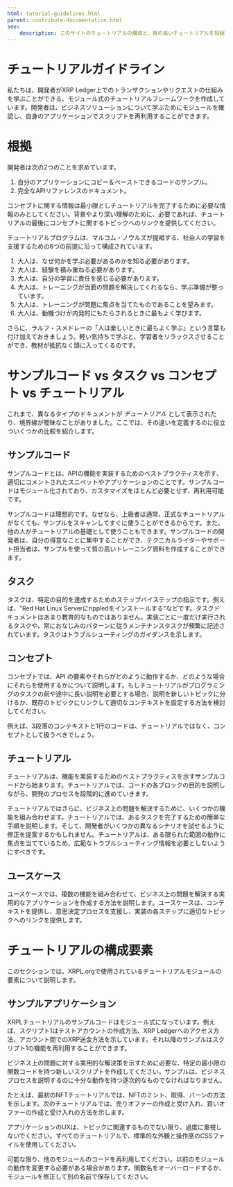 ```yaml
---
html: tutorial-guidelines.html
parent: contribute-documentation.html
seo:
    description: このサイトのチュートリアルの構成と、質の高いチュートリアルを投稿するためのガイドラインを学びましょう。
---
```

# チュートリアルガイドライン

私たちは、開発者がXRP Ledger上でのトランザクションやリクエストの仕組みを学ぶことができる、モジュール式のチュートリアルフレームワークを作成しています。開発者は、ビジネスソリューションについて学ぶためにモジュールを確認し、自身のアプリケーションでスクリプトを再利用することができます。


# 根拠

開発者は次の2つのことを求めています。

1. 自分のアプリケーションにコピー＆ペーストできるコードのサンプル。
2. 完全なAPIリファレンスのドキュメント。

コンセプトに関する情報は最小限としチュートリアルを完了するために必要な情報のみとしてください。背景やより深い理解のために、必要であれば、チュートリアルの最後にコンセプトに関するトピックへのリンクを提供してください。

チュートリアルプログラムは、マルコム・ノウルズが提唱する、社会人の学習を支援するための6つの前提に沿って構成されています。

1. 大人は、なぜ何かを学ぶ必要があるのかを知る必要があります。
2. 大人は、経験を積み重ねる必要があります。
3. 大人は、自分の学習に責任を感じる必要があります。
4. 大人は、トレーニングが当面の問題を解決してくれるなら、学ぶ準備が整っています。
5. 大人は、トレーニングが問題に焦点を当てたものであることを望みます。
6. 大人は、動機づけが内発的にもたらされるときに最もよく学びます。

さらに、ラルフ・スメドレーの「人は楽しいときに最もよく学ぶ」という言葉も付け加えておきましょう。軽い気持ちで学ぶと、学習者をリラックスさせることができ、教材が抵抗なく頭に入ってくるのです。


# サンプルコード vs タスク vs コンセプト vs チュートリアル

これまで、異なるタイプのドキュメントが _チュートリアル_ として表示されたり、境界線が曖昧なことがありました。ここでは、その違いを定義するのに役立ついくつかの比較を紹介します。


## サンプルコード

サンプルコードとは、APIの機能を実装するためのベストプラクティスを示す、適切にコメントされたスニペットやアプリケーションのことです。サンプルコードはモジュール化されており、カスタマイズをほとんど必要とせず、再利用可能です。

サンプルコードは理想的です。なぜなら、上級者は通常、正式なチュートリアルがなくても、サンプルをスキャンしてすぐに使うことができるからです。また、他の人がチュートリアルの基礎として使うこともできます。サンプルコードの開発者は、自分の得意なことに集中することができ、テクニカルライターやサポート担当者は、サンプルを使って質の高いトレーニング資料を作成することができます。


## タスク

タスクは、特定の目的を達成するためのステップバイステップの指示です。例えば、"Red Hat Linux Serverにrippledをインストールする"などです。タスクドキュメントはあまり教育的なものではありません。実装ごとに一度だけ実行されるタスクや、常におなじみのパターンに従うメンテナンスタスクが頻繁に記述されています。タスクはトラブルシューティングのガイダンスを示します。


## コンセプト

コンセプトでは、API の要素やそれらがどのように動作するか、どのような場合にそれらを使用するかについて説明します。もしチュートリアルがプログラミングのタスクの前や途中に長い説明を必要とする場合、説明を新しいトピックに分けるか、既存のトピックにリンクして適切なコンテキストを設定する方法を検討してください。

例えば、3段落のコンテキストと1行のコードは、チュートリアルではなく、コンセプトとして扱うべきでしょう。


## チュートリアル

チュートリアルは、機能を実装するためのベストプラクティスを示すサンプルコードから始まります。チュートリアルでは、コードの各ブロックの目的を説明しながら、開発のプロセスを段階的に進めていきます。

チュートリアルではさらに、ビジネス上の問題を解決するために、いくつかの機能を組み合わせます。チュートリアルでは、あるタスクを完了するための簡単な手順を説明します。そして、開発者がいくつかの異なるシナリオを試せるように修正を提案するかもしれません。チュートリアルは、ある限られた範囲の動作に焦点を当てているため、広範なトラブルシューティング情報を必要としないようにすべきです。


## ユースケース

ユースケースでは、複数の機能を組み合わせて、ビジネス上の問題を解決する実用的なアプリケーションを作成する方法を説明します。ユースケースは、コンテキストを提供し、意思決定プロセスを支援し、実装の各ステップに適切なトピックへのリンクを提供します。


# チュートリアルの構成要素

このセクションでは、XRPL.orgで使用されているチュートリアルモジュールの要素について説明します。


## サンプルアプリケーション

XRPLチュートリアルのサンプルコードはモジュール式になっています。例えば、スクリプト1はテストアカウントの作成方法、XRP Ledgerへのアクセス方法、アカウント間でのXRP送金方法を示しています。それ以降のサンプルはスクリプト1の機能を再利用することができます。

ビジネス上の問題に対する実用的な解決策を示すために必要な、特定の最小限の関数コードを持つ新しいスクリプトを作成してください。サンプルは、ビジネスプロセスを説明するのに十分な動作を持つ逐次的なものでなければなりません。

たとえば、最初のNFTチュートリアルでは、NFTのミント、取得、バーンの方法を示します。次のチュートリアルでは、売りオファーの作成と受け入れ、買いオファーの作成と受け入れの方法を示します。

アプリケーションのUXは、トピックに関連するものでない限り、過度に重視しないでください。すべてのチュートリアルで、標準的な外観と操作感のCSSファイルを使用してください。

可能な限り、他のモジュールのコードを再利用してください。以前のモジュールの動作を変更する必要がある場合があります。関数名をオーバーロードするか、モジュールを修正して別の名前で保存してください。
